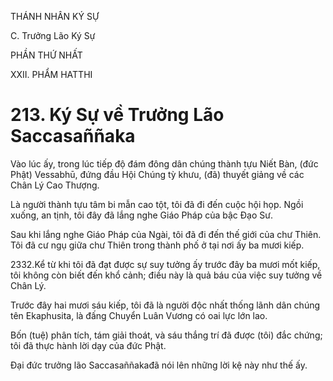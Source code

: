 THÁNH NHÂN KÝ SỰ

C. Trưởng Lão Ký Sự

PHẦN THỨ NHẤT

XXII. PHẨM HATTHI

# 213. Ký Sự về Trưởng Lão Saccasaññaka

Vào lúc ấy, trong lúc tiếp độ đám đông dân chúng thành tựu Niết Bàn, (đức Phật) Vessabhū, đứng đầu Hội Chúng tỳ khưu, (đã) thuyết giảng về các Chân Lý Cao Thượng.

Là người thành tựu tâm bi mẫn cao tột, tôi đã đi đến cuộc hội họp. Ngồi xuống, an tịnh, tôi đây đã lắng nghe Giáo Pháp của bậc Đạo Sư.

Sau khi lắng nghe Giáo Pháp của Ngài, tôi đã đi đến thế giới của chư Thiên. Tôi đã cư ngụ giữa chư Thiên trong thành phố ở tại nơi ấy ba mươi kiếp.

2332.Kể từ khi tôi đã đạt được sự suy tưởng ấy trước đây ba mươi mốt kiếp, tôi không còn biết đến khổ cảnh; điều này là quả báu của việc suy tưởng về Chân Lý.

Trước đây hai mươi sáu kiếp, tôi đã là người độc nhất thống lãnh dân chúng tên Ekaphusita, là đấng Chuyển Luân Vương có oai lực lớn lao.

Bốn (tuệ) phân tích, tám giải thoát, và sáu thắng trí đã được (tôi) đắc chứng; tôi đã thực hành lời dạy của đức Phật.

Đại đức trưởng lão Saccasaññakađã nói lên những lời kệ này như thế ấy.
